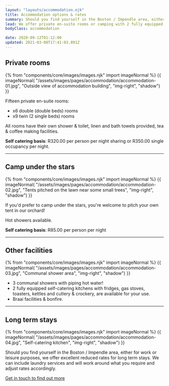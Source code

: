 ```yaml
---
layout: "layouts/accommodation.njk"
title: Accommodation options & rates
summary: Should you find yourself in the Boston / Impendle area, either for work or leisure purposes, we offer private en-suite rooms or camping with 2 fully equipped communal self catering kitchens.
lead: We offer private en-suite rooms or camping with 2 fully equipped communal self catering kitchens.
bodyClass: accommodation

date: 2020-09-12T01:12:00
updated: 2021-03-08T17:41:03.891Z
---
```

## Private rooms

{% from "components/core/images/images.njk" import imageNormal %}
{{ imageNormal(
  "/assets/images/pages/accommodation/accommodation-01.jpg",
  "Outside view of accommodation building",
  "img-right",
  "shadow")
}}

Fifteen private en-suite rooms:

* x6 double (double beds) rooms
* x9 twin (2 single beds) rooms

All rooms have their own shower & toilet, linen and bath towels provided, tea & coffee making facilities.

**Self catering basis**: R320.00 per person per night sharing or R350.00 single occupancy per night.

---

## Camp under the stars

{% from "components/core/images/images.njk" import imageNormal %}
{{ imageNormal(
  "/assets/images/pages/accommodation/accommodation-02.jpg",
  "Tents pitched on the lawn near some small trees",
  "img-right",
  "shadow")
}}

If you'd prefer to camp under the stars, you're welcome to pitch your own tent in our orchard!

Hot showers available.

**Self catering basis**: R85.00 per person per night

---

## Other facilities

{% from "components/core/images/images.njk" import imageNormal %}
{{ imageNormal(
  "/assets/images/pages/accommodation/accommodation-03.jpg",
  "Communal shower area",
  "img-right",
  "shadow")
}}

* 3 communal showers with piping hot water!
* 2 fully equipped self-catering kitchens with fridges, gas stoves, toasters, kettles and cutlery & crockery, are available for your use.
* Braai facilities & bonfire.

---

## Long term stays

{% from "components/core/images/images.njk" import imageNormal %}
{{ imageNormal(
  "/assets/images/pages/accommodation/accommodation-04.jpg",
  "Self-catering kitchen",
  "img-right",
  "shadow")
}}

Should you find yourself in the Boston / Impendle area, either for work or leisure purposes, we offer excellent reduced rates for long term stays. We can include laundry services and will work around what you require and adjust rates accordingly.

[Get in touch to find out more][1]

[1]: /contact

